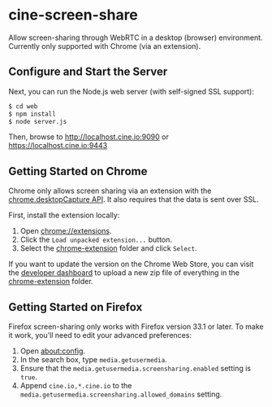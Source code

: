 # cine-screen-share

Allow screen-sharing through WebRTC in a desktop (browser) environment.
Currently only supported with Chrome (via an extension).

## Configure and Start the Server

Next, you can run the Node.js web server (with self-signed SSL support):

```bash
$ cd web
$ npm install
$ node server.js
```

Then, browse to http://localhost.cine.io:9090 or https://localhost.cine.io:9443

## Getting Started on Chrome

Chrome only allows screen sharing via an extension with the
[chrome.desktopCapture API][chrome-desktop-capture]. It also requires that the
data is sent over SSL.

First, install the extension locally:

1. Open [chrome://extensions][chrome-extensions].
2. Click the `Load unpacked extension...` button.
3. Select the [chrome-extension][chrome-extension] folder and click `Select`.

If you want to update the version on the Chrome Web Store, you can visit the
[developer dashboard][chrome-developer-dashboard] to upload a new zip file of
everything in the [chrome-extension][chrome-extension] folder.

## Getting Started on Firefox

Firefox screen-sharing only works with Firefox version 33.1 or later. To make
it work, you'll need to edit your advanced preferences:

1. Open [about:config][firefox-config].
2. In the search box, type `media.getusermedia`.
3. Ensure that the `media.getusermedia.screensharing.enabled` setting is `true`.
4. Append `cine.io,*.cine.io` to the `media.getusermedia.screensharing.allowed_domains` setting.


<!-- external links -->

[chrome-desktop-capture]:https://developer.chrome.com/extensions/desktopCapture
[chrome-extensions]:chrome://extensions
[firefox-config]:about:config
[chrome-extension]:/chrome-extension
[chrome-developer-dashboard]:https://chrome.google.com/webstore/developer/dashboard
